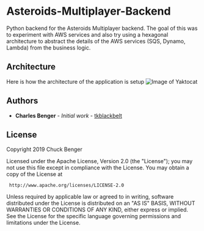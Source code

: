 # Asteroids-Multiplayer-Backend

Python backend for the Asteroids Multiplayer backend. The goal of this was to experiment with AWS services and also try using a hexagonal architecture to abstract the details of the AWS services (SQS, Dynamo, Lambda) from the business logic.

## Architecture 

Here is how the architecture of the application is setup
![Image of Yaktocat](https://github.com/tkblackbelt/Asteroids-Multiplayer-Backend/raw/master/architecture.png)

## Authors

* **Charles Benger** - *Initial work* - [tkblackbelt](https://github.com/tkblackbelt)

## License

   Copyright 2019 Chuck Benger

   Licensed under the Apache License, Version 2.0 (the "License");
   you may not use this file except in compliance with the License.
   You may obtain a copy of the License at

     http://www.apache.org/licenses/LICENSE-2.0

   Unless required by applicable law or agreed to in writing, software
   distributed under the License is distributed on an "AS IS" BASIS,
   WITHOUT WARRANTIES OR CONDITIONS OF ANY KIND, either express or implied.
   See the License for the specific language governing permissions and
   limitations under the License.
